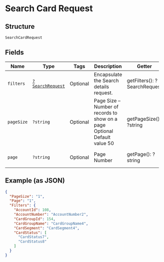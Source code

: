 
# Search Card Request

## Structure

`SearchCardRequest`

## Fields

| Name | Type | Tags | Description | Getter | Setter |
|  --- | --- | --- | --- | --- | --- |
| `filters` | [`?SearchRequest`](../../doc/models/search-request.md) | Optional | Encapsulate the Search details request. | getFilters(): ?SearchRequest | setFilters(?SearchRequest filters): void |
| `pageSize` | `?string` | Optional | Page Size – Number of records to show on a page<br>Optional<br>Default value 50 | getPageSize(): ?string | setPageSize(?string pageSize): void |
| `page` | `?string` | Optional | Page Number | getPage(): ?string | setPage(?string page): void |

## Example (as JSON)

```json
{
  "PageSize": "1",
  "Page": "1",
  "Filters": {
    "AccountId": 108,
    "AccountNumber": "AccountNumber2",
    "CardGroupId": 154,
    "CardGroupName": "CardGroupName4",
    "CardSegment": "CardSegment4",
    "CardStatus": [
      "CardStatus7",
      "CardStatus8"
    ]
  }
}
```

